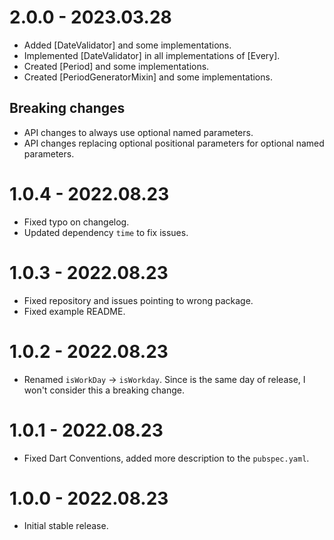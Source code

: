 # 2.0.0 - 2023.03.28

- Added [DateValidator] and some implementations.
- Implemented [DateValidator] in all implementations of [Every].
- Created [Period] and some implementations.
- Created [PeriodGeneratorMixin] and some implementations.

## Breaking changes

- API changes to always use optional named parameters.
- API changes replacing optional positional parameters for optional named parameters.

# 1.0.4 - 2022.08.23

- Fixed typo on changelog.
- Updated dependency `time` to fix issues.

# 1.0.3 - 2022.08.23

- Fixed repository and issues pointing to wrong package.
- Fixed example README.

# 1.0.2 - 2022.08.23

- Renamed `isWorkDay` -> `isWorkday`. Since is the same day of release, I won't consider this a breaking change.

# 1.0.1 - 2022.08.23

- Fixed Dart Conventions, added more description to the `pubspec.yaml`.

# 1.0.0 - 2022.08.23

- Initial stable release.
